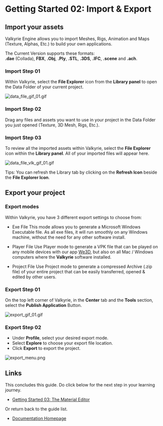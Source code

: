 # Getting Started 02: Import & Export

## Import your assets
Valkyrie Engine allows you to import Meshes, Rigs, Animation and Maps (Texture, Alphas, Etc.) to build your own applications.  

The Current Version supports these formats:  
**.dae** (Collada), **FBX**, **.Obj**, **.Ply**, **.STL**, **.3DS**, **.IFC**, **.scene** and **.ach**.  

### Import Step 01
Within Valkyrie, select the **File Explorer** icon from the **Library panel** to open the Data Folder of your current project.  

![data_file_gif_01.gif](https://cdn2.talansoft.com/ftp/img/tutorial_sample_images/recent/data_file_gif_01.gif)  

### Import Step 02 
Drag any files and assets you want to use in your project in the Data Folder you just opened (Texture, 3D Mesh, Rigs, Etc.).  

### Import Step 03
To review all the imported assets within Valkyrie, select the **File Explorer** icon within the **Library panel**. All of your imported files will appear here.  

![data_file_vlk_gif_01.gif](https://cdn2.talansoft.com/ftp/img/tutorial_sample_images/recent/data_file_vlk_gif_01.gif)  

Tips: You can refresh the Library tab by clicking on the **Refresh Icon** beside the **File Explorer Icon**.  

## Export your project

### Export modes
Within Valkyrie, you have 3 different export settings to choose from:  

* Exe File
This mode allows you to generate a Microsoft Windows Executable file. As all exe files, it will run smoothly on any Windows machine, without the need for any other software install.  

* Player File
Use Player mode to generate a VPK file that can be played on any mobile devices with our app [We3D](https://www.talansoft.com/vlk/downloads#we3d), but also on all Mac / Windows computers where the **Valkyrie** software installed.  

* Project File
Use Project mode to generate a compressed Archive (.zip file) of your entire project that can be easily transferred, opened & edited by other users.  

### Export Step 01
On the top left corner of Valkyrie, in the **Center** tab and the **Tools** section, select the **Publish Application** Button.  

![export_gif_01.gif](https://cdn2.talansoft.com/ftp/img/tutorial_basic_image/export/export_gif_01.gif)  

### Export Step 02
* Under **Profile**, select your desired export mode. 
* Select **Explore** to choose your export file location.
* Click **Export** to export the project. 

![export_menu.png](https://cdn2.talansoft.com/ftp/img/tutorial_basic_image/export/export_menu.png)  

## Links
This concludes this guide. Do click below for the next step in your learning journey.  
- [Getting Started 03: The Material Editor](VlkGuides/Material-Editor)  

Or return back to the guide list.  
- [Documentation Homepage](https://www.talansoft.com/md/docs/home)  

